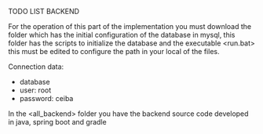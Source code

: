 TODO LIST BACKEND

For the operation of this part of the implementation you must download the folder <bd> which has the initial configuration of the database in mysql, this folder has the scripts to initialize the database and the executable <run.bat> this must be edited to configure the path in your local of the <sql-scripts> files.

Connection data:

- database <ceiba>
- user: root 
- password: ceiba


In the <all_backend> folder you have the backend source code developed in java, spring boot and gradle
